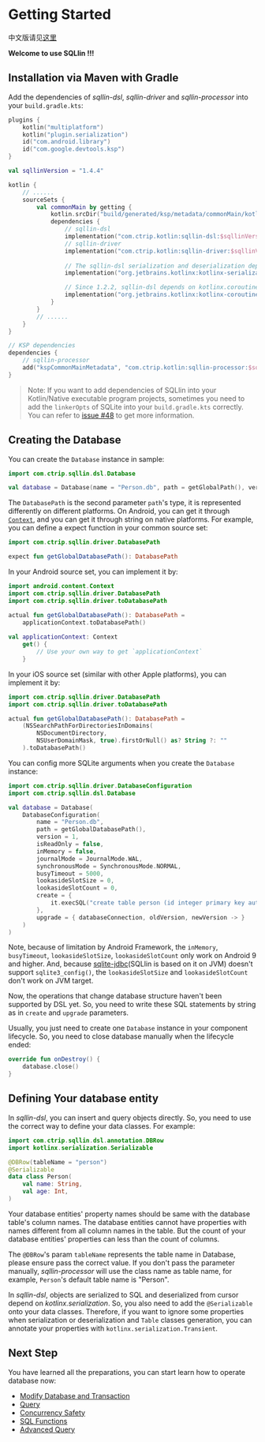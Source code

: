 # Getting Started

中文版请见[这里](getting-start-cn.md)

**Welcome to use SQLlin !!!**

## Installation via Maven with Gradle

Add the dependencies of _sqllin-dsl_, _sqllin-driver_ and _sqllin-processor_ into your `build.gradle.kts`: 

```kotlin
plugins {
    kotlin("multiplatform")
    kotlin("plugin.serialization")
    id("com.android.library")
    id("com.google.devtools.ksp")
}

val sqllinVersion = "1.4.4"

kotlin {
    // ......
    sourceSets {
        val commonMain by getting {
            kotlin.srcDir("build/generated/ksp/metadata/commonMain/kotlin")
            dependencies {
                // sqllin-dsl
                implementation("com.ctrip.kotlin:sqllin-dsl:$sqllinVersion")
                // sqllin-driver
                implementation("com.ctrip.kotlin:sqllin-driver:$sqllinVersion")
                
                // The sqllin-dsl serialization and deserialization depends on kotlinx-serialization
                implementation("org.jetbrains.kotlinx:kotlinx-serialization-core:1.9.0")

                // Since 1.2.2, sqllin-dsl depends on kotlinx.coroutines
                implementation("org.jetbrains.kotlinx:kotlinx-coroutines-core:1.10.2")
            }
        }
        // ......
    }
}

// KSP dependencies
dependencies {
    // sqllin-processor
    add("kspCommonMainMetadata", "com.ctrip.kotlin:sqllin-processor:$sqllinVersion")
}
```

> Note: If you want to add dependencies of SQLlin into your Kotlin/Native executable program projects, sometimes you need to add the `linkerOpts`
> of SQLite into your `build.gradle.kts` correctly. You can refer to [issue #48](https://github.com/ctripcorp/SQLlin/issues/48) to get more information.

## Creating the Database

You can create the `Database` instance in sample:

```kotlin
import com.ctrip.sqllin.dsl.Database

val database = Database(name = "Person.db", path = getGlobalPath(), version = 1)
```

The `DatabasePath` is the second parameter `path`'s type, it is represented differently on different platforms.
On Android, you can get it through [`Context`](https://developer.android.com/reference/android/content/Context), and you can get it through string on native platforms.
For example, you can define a expect function in your common source set:

```kotlin
import com.ctrip.sqllin.driver.DatabasePath

expect fun getGlobalDatabasePath(): DatabasePath
```

In your Android source set, you can implement it by:

```kotlin
import android.content.Context
import com.ctrip.sqllin.driver.DatabasePath
import com.ctrip.sqllin.driver.toDatabasePath

actual fun getGlobalDatabasePath(): DatabasePath =
    applicationContext.toDatabasePath() 
    
val applicationContext: Context
    get() {
        // Use your own way to get `applicationContext`
    }
```

In your iOS source set (similar with other Apple platforms), you can implement it by:

```kotlin
import com.ctrip.sqllin.driver.DatabasePath
import com.ctrip.sqllin.driver.toDatabasePath

actual fun getGlobalDatabasePath(): DatabasePath =
    (NSSearchPathForDirectoriesInDomains(
        NSDocumentDirectory, 
        NSUserDomainMask, true).firstOrNull() as? String ?: ""
    ).toDatabasePath()

```

You can config more SQLite arguments when you create the `Database` instance:

```kotlin
import com.ctrip.sqllin.driver.DatabaseConfiguration
import com.ctrip.sqllin.dsl.Database

val database = Database(
    DatabaseConfiguration(
        name = "Person.db",
        path = getGlobalDatabasePath(),
        version = 1,
        isReadOnly = false,
        inMemory = false,
        journalMode = JournalMode.WAL,
        synchronousMode = SynchronousMode.NORMAL,
        busyTimeout = 5000,
        lookasideSlotSize = 0,
        lookasideSlotCount = 0,
        create = {
            it.execSQL("create table person (id integer primary key autoincrement, name text, age integer)")
        },
        upgrade = { databaseConnection, oldVersion, newVersion -> }
    )
)
```

Note, because of limitation by Android Framework, the `inMemory`, `busyTimeout`, `lookasideSlotSize`, `lookasideSlotCount` 
only work on Android 9 and higher. And, because [sqlite-jdbc](https://github.com/xerial/sqlite-jdbc)(SQLlin is based on it on JVM) doesn't support
`sqlite3_config()`, the `lookasideSlotSize` and `lookasideSlotCount` don't work on JVM target.

Now, the operations that change database structure haven't been supported by DSL yet. So, you need to write these SQL statements by string
as in `create` and `upgrade` parameters.

Usually, you just need to create one `Database` instance in your component lifecycle. So, you need to close database manually when the lifecycle ended:

```kotlin
override fun onDestroy() {
    database.close()
}
```

## Defining Your database entity

In _sqllin-dsl_, you can insert and query objects directly. So, you need to use the correct way to define your data classes. For example:

```kotlin
import com.ctrip.sqllin.dsl.annotation.DBRow
import kotlinx.serialization.Serializable

@DBRow(tableName = "person")
@Serializable
data class Person(
    val name: String,
    val age: Int,
)
```

Your database entities' property names should be same with the database table's column names. The database entities cannot have properties with names different from all
column names in the table. But the count of your database entities' properties can less than the count of columns.

The `@DBRow`'s param `tableName` represents the table name in Database, please ensure pass
the correct value. If you don't pass the parameter manually, _sqllin-processor_ will use the class
name as table name, for example, `Person`'s default table name is "Person".

In _sqllin-dsl_, objects are serialized to SQL and deserialized from cursor depend on _kotlinx.serialization_. So, you also need to add the `@Serializable` onto your data classes. Therefore, if
you want to ignore some properties when serialization or deserialization and `Table` classes generation, you can annotate your properties with `kotlinx.serialization.Transient`.

## Next Step

You have learned all the preparations, you can start learn how to operate database now:

- [Modify Database and Transaction](modify-database-and-transaction.md)
- [Query](query.md)
- [Concurrency Safety](concurrency-safety.md)
- [SQL Functions](sql-functions.md)
- [Advanced Query](advanced-query.md)